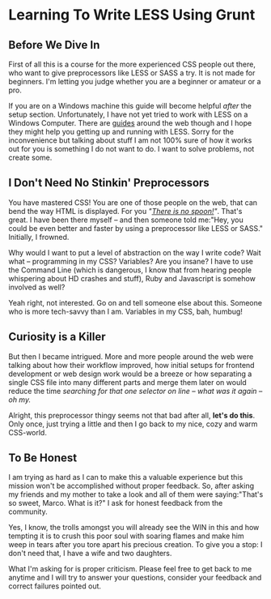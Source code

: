 # Learning To Write LESS Using Grunt

## Before We Dive In

First of all this is a course for the more experienced CSS people out there, who want to give preprocessors like LESS or SASS a try. It is not made for beginners. I'm letting you judge whether you are a beginner or amateur or a pro.

If you are on a Windows machine this guide will become helpful *after* the setup section. Unfortunately, I have not yet tried to work with LESS on a Windows Computer. There are [guides](https://www.youtube.com/watch?v=te5i_CIC9Po) around the web though and I hope they might help you getting up and running with LESS. Sorry for the inconvenience but talking about stuff I am not 100% sure of how it works out for you is something I do not want to do. I want to solve problems, not create some.

## I Don't Need No Stinkin' Preprocessors

You have mastered CSS! You are one of those people on the web, that can bend the way HTML is displayed. For you *"[There is no spoon!](https://www.youtube.com/watch?v=dzm8kTIj_0M)"*. That's great. I have been there myself – and then someone told me:"Hey, you could be even better and faster by using a preprocessor like LESS or SASS." Initially, I frowned.

Why would I want to put a level of abstraction on the way I write code? Wait what – programming in my CSS? Variables? Are you insane? I have to use the Command Line (which is dangerous, I know that from hearing people whispering about HD crashes and stuff), Ruby and Javascript is somehow involved as well?

Yeah right, not interested. Go on and tell someone else about this. Someone who is more tech-savvy than I am. Variables in my CSS, bah, humbug!

## Curiosity is a Killer

But then I became intrigued. More and more people around the web were talking about how their workflow improved, how initial setups for frontend development or web design work would be a breeze or how separating a single CSS file into many different parts and merge them later on would reduce the time *searching for that one selector on line – what was it again – oh my.*

Alright, this preprocessor thingy seems not that bad after all, **let's do this**. Only once, just trying a little and then I go back to my nice, cozy and warm CSS-world.

## To Be Honest

I am trying as hard as I can to make this a valuable experience but this mission won't be accomplished without proper feedback. So, after asking my friends and my mother to take a look and all of them were saying:"That's so sweet, Marco. What is it?" I ask for honest feedback from the community.

Yes, I know, the trolls amongst you will already see the WIN in this and how tempting it is to crush this poor soul with soaring flames and make him weep in tears after you tore apart his precious creation. To give you a stop: I don't need that, I have a wife and two daughters.

What I'm asking for is proper criticism. Please feel free to get back to me anytime and I will try to answer your questions, consider your feedback and correct failures pointed out.